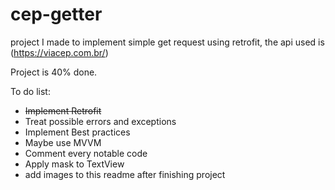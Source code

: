 # cep-getter
project I made to implement simple get request using retrofit, the api used is (https://viacep.com.br/)

Project is 40% done.


To do list:
- ~~Implement Retrofit~~
- Treat possible errors and exceptions
- Implement Best practices
- Maybe use MVVM
- Comment every notable code
- Apply mask to TextView
- add images to this readme after finishing project
